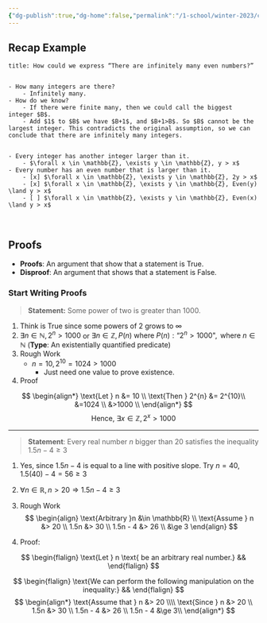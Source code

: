 ```yaml
---
{"dg-publish":true,"dg-home":false,"permalink":"/1-school/winter-2023/csc-165/lecture-notes/week-3-1-expressions-involving-infinity-and-an-introduction-to-proofs/","dgPassFrontmatter":true}
---
```


## Recap Example
```ad-faq
title: How could we express “There are infinitely many even numbers?”


- How many integers are there?
	- Infinitely many.
- How do we know?
	- If there were finite many, then we could call the biggest integer $B$.
	- Add $1$ to $B$ we have $B+1$, and $B+1>B$. So $B$ cannot be the largest integer. This contradicts the original assumption, so we can conclude that there are infinitely many integers.


- Every integer has another integer larger than it.
	- $\forall x \in \mathbb{Z}, \exists y \in \mathbb{Z}, y > x$
- Every number has an even number that is larger than it.
	- [x] $\forall x \in \mathbb{Z}, \exists y \in \mathbb{Z}, 2y > x$
	- [x] $\forall x \in \mathbb{Z}, \exists y \in \mathbb{Z}, Even(y) \land y > x$
	- [ ] $\forall x \in \mathbb{Z}, \exists y \in \mathbb{Z}, Even(x) \land y > x$
```

&nbsp;

## Proofs
- **Proofs**: An argument that show that a statement is True.
- **Disproof**: An argument that shows that a statement is False.

### Start Writing Proofs
> **Statement:** Some power of two is greater than 1000.
1. Think is True since some powers of 2 grows to $\infty$
2. $\exists n \in \mathbb{N}, 2^{n} > 1000$ or $\exists n \in \mathbb{Z}, P(n) \text{ where } P(n): \text{``}2^{n} > 1000\text{"}, \text{ where } n \in \mathbb{N}$ (**Type**: An existentially quantified predicate)
3. Rough Work
	-  $n = 10, 2^{10} = 1024 > 1000$
		- Just need one value to prove existence.
4. Proof

$$
\begin{align*}
\text{Let } n &= 10 \\
\text{Then } 2^{n} &= 2^{10}\\
&=1024 \\
&>1000 \\
\end{align*} 
$$
$$
\text{Hence, } \exists x \in \mathbb{Z}, 2^{x} > 1000
$$

----

>  **Statement**: Every real number $n$ bigger than $20$ satisfies the inequality $1.5n - 4 \ge 3$
1. Yes, since $1.5n - 4$ is equal to a line with positive slope. Try $n=40$, $1.5(40) - 4 = 56 \ge 3$
2. $\forall n \in \mathbb{R}, n > 20 \Rightarrow 1.5n - 4 \ge 3$
3. Rough Work
$$
\begin{align}
\text{Arbitrary }n &\in \mathbb{R} \\ 
\text{Assume } n &> 20 \\ 
1.5n &> 30 \\ 
1.5n - 4 &> 26 \\ 
&\ge 3
\end{align}
$$




4. Proof: 

$$
\begin{flalign}
\text{Let } n \text{ be an arbitrary real number.} && 
\end{flalign}
$$

$$
\begin{flalign}
\text{We can perform the following manipulation on the inequality:} &&
\end{flalign}
$$
$$
\begin{align*}
\text{Assume that } n &> 20 \\\\
\text{Since } n &> 20 \\ 
1.5n &> 30 \\ 
1.5n - 4 &> 26 \\ 
1.5n - 4 &\ge 3\\
\end{align*}
$$


